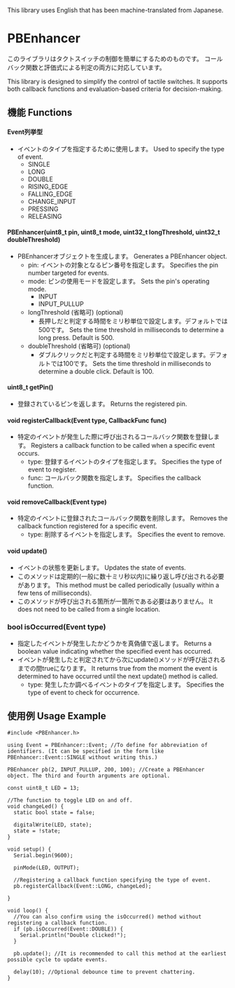 This library uses English that has been machine-translated from Japanese.

# PBEnhancer
このライブラリはタクトスイッチの制御を簡単にするためのものです。
コールバック関数と評価式による判定の両方に対応しています。

This library is designed to simplify the control of tactile switches.
It supports both callback functions and evaluation-based criteria for decision-making.

## 機能 Functions

#### Event列挙型
  - イベントのタイプを指定するために使用します。 Used to specify the type of event.
      - SINGLE
      - LONG
      - DOUBLE
      - RISING_EDGE
      - FALLING_EDGE
      - CHANGE_INPUT
      - PRESSING
      - RELEASING

#### PBEnhancer(uint8_t pin, uint8_t mode, uint32_t longThreshold, uint32_t doubleThreshold)
  - PBEnhancerオブジェクトを生成します。 Generates a PBEnhancer object.
    - pin: イベントの対象となるピン番号を指定します。 Specifies the pin number targeted for events.
    - mode: ピンの使用モードを設定します。 Sets the pin's operating mode.
      - INPUT
      - INPUT_PULLUP
    - longThreshold (省略可) (optional)
      - 長押しだと判定する時間をミリ秒単位で設定します。デフォルトでは500です。 Sets the time threshold in milliseconds to determine a long press. Default is 500.
    - doubleThreshold (省略可) (optional)
      - ダブルクリックだと判定する時間をミリ秒単位で設定します。デフォルトでは100です。 Sets the time threshold in milliseconds to determine a double click. Default is 100.
#### uint8_t getPin()
  - 登録されているピンを返します。 Returns the registered pin.

#### void registerCallback(Event type, CallbackFunc func)
  - 特定のイベントが発生した際に呼び出されるコールバック関数を登録します。 Registers a callback function to be called when a specific event occurs.
    - type: 登録するイベントのタイプを指定します。 Specifies the type of event to register.
    - func: コールバック関数を指定します。 Specifies the callback function.

#### void removeCallback(Event type)
  - 特定のイベントに登録されたコールバック関数を削除します。 Removes the callback function registered for a specific event.
    - type: 削除するイベントを指定します。 Specifies the event to remove.
 
#### void update()
  - イベントの状態を更新します。 Updates the state of events.
  - このメソッドは定期的(一般に数十ミリ秒以内)に繰り返し呼び出される必要があります。 This method must be called periodically (usually within a few tens of milliseconds).
  - このメソッドが呼び出される箇所が一箇所である必要はありません。 It does not need to be called from a single location.

### bool isOccurred(Event type)
  - 指定したイベントが発生したかどうかを真偽値で返します。 Returns a boolean value indicating whether the specified event has occurred.
  - イベントが発生したと判定されてから次にupdate()メソッドが呼び出されるまでの間trueになります。 It returns true from the moment the event is determined to have occurred until the next update() method is called.
    - type: 発生したか調べるイベントのタイプを指定します。 Specifies the type of event to check for occurrence.

## 使用例 Usage Example

```
#include <PBEnhancer.h>

using Event = PBEnhancer::Event; //To define for abbreviation of identifiers. (It can be specified in the form like PBEnhancer::Event::SINGLE without writing this.)

PBEnhancer pb(2, INPUT_PULLUP, 200, 100); //Create a PBEnhancer object. The third and fourth arguments are optional.

const uint8_t LED = 13;

//The function to toggle LED on and off.
void changeLed() {
  static bool state = false;

  digitalWrite(LED, state);
  state = !state;
}

void setup() {
  Serial.begin(9600);

  pinMode(LED, OUTPUT);

  //Registering a callback function specifying the type of event.
  pb.registerCallback(Event::LONG, changeLed);

}

void loop() {
  //You can also confirm using the isOccurred() method without registering a callback function.
  if (pb.isOccurred(Event::DOUBLE)) {
    Serial.println("Double clicked!");
  }

  pb.update(); //It is recommended to call this method at the earliest possible cycle to update events.

  delay(10); //Optional debounce time to prevent chattering.
}

```
